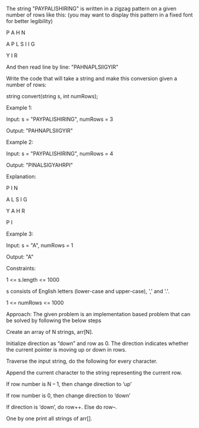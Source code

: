 The string "PAYPALISHIRING" is written in a zigzag pattern on a given number of rows like this: (you may want to display this pattern in a fixed font for better legibility)

P   A   H   N

A P L S I I G

Y   I   R

And then read line by line: "PAHNAPLSIIGYIR"

Write the code that will take a string and make this conversion given a number of rows:

string convert(string s, int numRows);
 

Example 1:

Input: s = "PAYPALISHIRING", numRows = 3

Output: "PAHNAPLSIIGYIR"

Example 2:

Input: s = "PAYPALISHIRING", numRows = 4

Output: "PINALSIGYAHRPI"

Explanation:

P     I    N

A   L S  I G

Y A   H R

P     I

Example 3:

Input: s = "A", numRows = 1

Output: "A"
 

Constraints:

1 <= s.length <= 1000

s consists of English letters (lower-case and upper-case), ',' and '.'.

1 <= numRows <= 1000

Approach: The given problem is an implementation based problem that can be solved by following the below steps

Create an array of N strings, arr[N].

Initialize direction as “down” and row as 0. The direction indicates whether the current pointer is moving up or down in rows.

Traverse the input string, do the following for every character.

Append the current character to the string representing the current row.

If row number is N – 1, then change direction to ‘up’

If row number is 0, then change direction to ‘down’

If direction is ‘down’, do row++.  Else do row–.

One by one print all strings of arr[].
